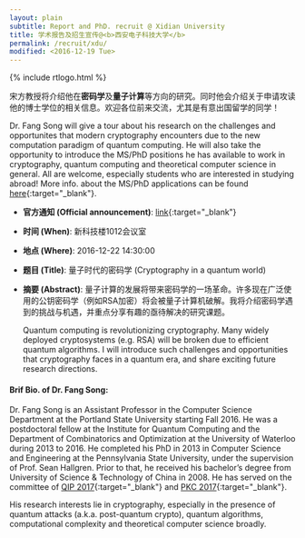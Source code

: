 ```yaml
---
layout: plain
subtitle: Report and PhD. recruit @ Xidian University
title: 学术报告及招生宣传@<b>西安电子科技大学</b>
permalink: /recruit/xdu/
modified: <2016-12-19 Tue>
---
```


{% include rtlogo.html %}

宋方教授将介绍他在**密码学**及**量子计算**等方向的研究。同时他会介绍关于申请攻读他的博士学位的相关信息。欢迎各位前来交流，尤其是有意出国留学的同学！

Dr. Fang Song will give a tour about his research on the challenges
and opportunites that modern cryptography encounters due to the new
computation paradigm of quantum computing. He will also take the
opportunity to introduce the MS/PhD positions he has available to work in
cryptography, quantum computing and theoretical computer science in
general. All are welcome, especially students who are interested in studying abroad!  More info. about the MS/PhD applications can be found [here](http://www.fangsong.info/recruit/){:target="_blank"}. 

*  **官方通知 (Official announcement)**: [link](http://meeting.xidian.edu.cn/html/lectures/201612/1328.html){:target="_blank"}
*  **时间 (When)**: 新科技楼1012会议室
*  **地点 (Where)**: 2016-12-22 14:30:00
*  **题目 (Title)**: 量子时代的密码学 (Cryptography in a quantum world)
*  **摘要 (Abstract)**: 量子计算的发展将带来密码学的一场革命。许多现在广泛使用的公钥密码学（例如RSA加密）将会被量子计算机破解。我将介绍密码学遇到的挑战与机遇，并重点分享有趣的亟待解决的研究课题。

   Quantum computing is revolutionizing cryptography. Many widely
   deployed cryptosystems (e.g. RSA) will be broken due to efficient
   quantum algorithms. I will introduce such challenges and
   opportunities that cryptography faces in a quantum era, and share
   exciting future research directions.

#### **Brif Bio.** of Dr. Fang Song: 

Dr. Fang Song is an Assistant Professor in the Computer Science
Department at the Portland State University starting Fall 2016. He was
a postdoctoral fellow at the Institute for Quantum Computing and the
Department of Combinatorics and Optimization at the University of
Waterloo during 2013 to 2016. He completed his PhD in 2013 in Computer
Science and Engineering at the Pennsylvania State University, under
the supervision of Prof. Sean Hallgren. Prior to that, he received his
bachelor’s degree from University of Science & Technology of China in
2008. He has served on the committee of [QIP 2017](){:target="_blank"} and [PKC 2017](http://www.iacr.org/workshops/pkc2017/index.php){:target="_blank"}. 

His research interests lie in cryptography, especially in the presence
of quantum attacks (a.k.a. post-quantum crypto), quantum algorithms,
computational complexity and theoretical computer science broadly.
